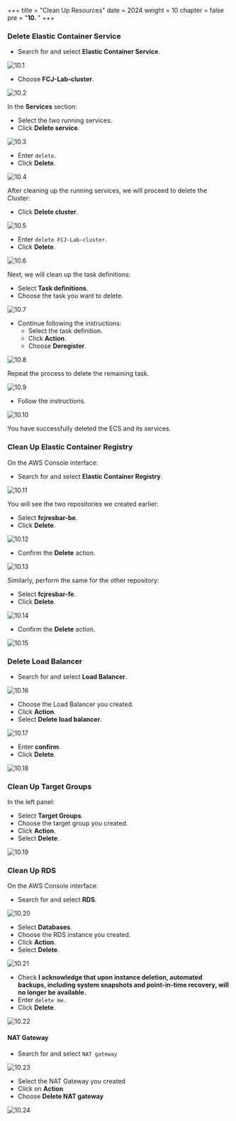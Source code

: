 +++
title = "Clean Up Resources"
date = 2024
weight = 10
chapter = false
pre = "<b>10. </b>"
+++

### Delete Elastic Container Service

- Search for and select **Elastic Container Service**.

![10.1](/images/10-clean-up/10.1.png)

- Choose **FCJ-Lab-cluster**.

![10.2](/images/10-clean-up/10.2.png)

In the **Services** section:

- Select the two running services.
- Click **Delete service**.

![10.3](/images/10-clean-up/10.3.png)

- Enter `delete`.
- Click **Delete**.

![10.4](/images/10-clean-up/10.4.png)

After cleaning up the running services, we will proceed to delete the Cluster:

- Click **Delete cluster**.

![10.5](/images/10-clean-up/10.5.png)

- Enter `delete FCJ-Lab-cluster`.
- Click **Delete**.

![10.6](/images/10-clean-up/10.6.png)

Next, we will clean up the task definitions:

- Select **Task definitions**.
- Choose the task you want to delete.

![10.7](/images/10-clean-up/10.7.png)

- Continue following the instructions:
  - Select the task definition.
  - Click **Action**.
  - Choose **Deregister**.

![10.8](/images/10-clean-up/10.8.png)

Repeat the process to delete the remaining task.

![10.9](/images/10-clean-up/10.9.png)

- Follow the instructions.

![10.10](/images/10-clean-up/10.10.png)

You have successfully deleted the ECS and its services.

### Clean Up Elastic Container Registry

On the AWS Console interface:

- Search for and select **Elastic Container Registry**.

![10.11](/images/10-clean-up/10.11.png)

You will see the two repositories we created earlier:

- Select **fcjresbar-be**.
- Click **Delete**.

![10.12](/images/10-clean-up/10.12.png)

- Confirm the **Delete** action.

![10.13](/images/10-clean-up/10.13.png)

Similarly, perform the same for the other repository:

- Select **fcjresbar-fe**.
- Click **Delete**.

![10.14](/images/10-clean-up/10.14.png)

- Confirm the **Delete** action.

![10.15](/images/10-clean-up/10.15.png)

### Delete Load Balancer

- Search for and select **Load Balancer**.

![10.16](/images/10-clean-up/10.16.png)

- Choose the Load Balancer you created.
- Click **Action**.
- Select **Delete load balancer**.

![10.17](/images/10-clean-up/10.17.png)

- Enter **confirm**.
- Click **Delete**.

![10.18](/images/10-clean-up/10.18.png)

### Clean Up Target Groups

In the left panel:

- Select **Target Groups**.
- Choose the target group you created.
- Click **Action**.
- Select **Delete**.

![10.19](/images/10-clean-up/10.19.png)

### Clean Up RDS

On the AWS Console interface:

- Search for and select **RDS**.

![10.20](/images/10-clean-up/10.20.png)

- Select **Databases**.
- Choose the RDS instance you created.
- Click **Action**.
- Select **Delete**.

![10.21](/images/10-clean-up/10.21.png)

- Check **I acknowledge that upon instance deletion, automated backups, including system snapshots and point-in-time recovery, will no longer be available.**
- Enter `delete me`.
- Click **Delete**.

![10.22](/images/10-clean-up/10.22.png)

#### NAT Gateway

- Search for and select `NAT gateway`

![10.23](/images/10-clean-up/10.23.png)

- Select the NAT Gateway you created
- Click on **Action**
- Choose **Delete NAT gateway**

![10.24](/images/10-clean-up/10.24.png)
